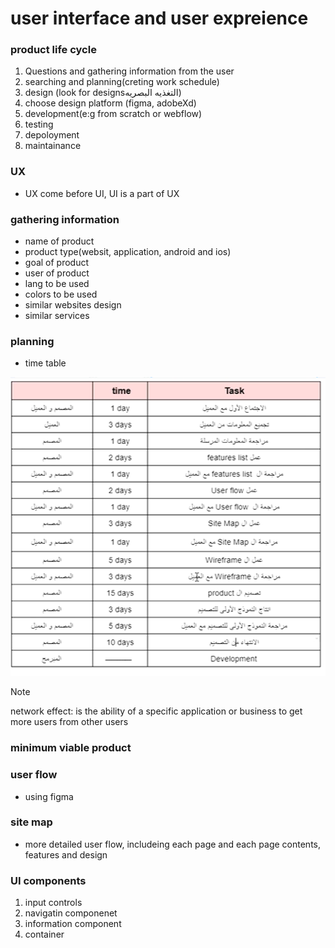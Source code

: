 # user interface and user expreience

### product life cycle
1. Questions and gathering information from the user
2. searching and planning(creting work schedule)
3. design (look for designsالتغذيه البصريه)
4. choose design platform (figma, adobeXd)
5. development(e:g from scratch or webflow)
6. testing
7. depoloyment
8. maintainance

### UX
- UX come before UI, UI is a part of UX

### gathering information
- name of product
- product type(websit, application, android and ios)
- goal of product
- user of product
- lang to be used
- colors to be used
- similar websites design
- similar services

### planning
- time table

![](./tmeTable2.png)

> [!NOTE]
> network effect: is the ability of a specific application or business to get more users from other users

### minimum viable product

### user flow
- using figma

### site map
- more detailed user flow, includeing each page and each page contents, features and design

### UI components
1. input controls
2. navigatin componenet
3. information component
4. container